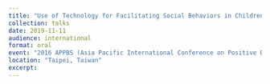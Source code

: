 ```yaml
---
title: "Use of Technology for Facilitating Social Behaviors in Children with Autism"
collection: talks
date: 2019-11-11
audience: international
format: oral
event: "2016 APPBS (Asia Pacific International Conference on Positive Behavior Support)"
location: "Taipei, Taiwan"
excerpt: 
---
```

